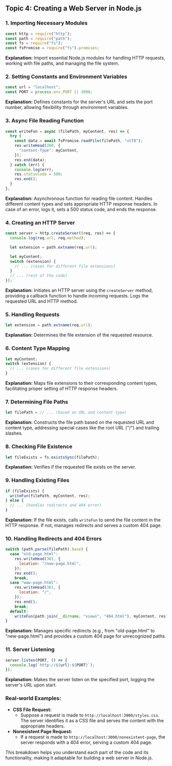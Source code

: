 ## Topic 4: Creating a Web Server in Node.js

### 1. Importing Necessary Modules

```jsx
const http = require("http");
const path = require("path");
const fs = require("fs");
const fsPromise = require("fs").promises;

```

**Explanation:** Import essential Node.js modules for handling HTTP requests, working with file paths, and managing the file system.

### 2. Setting Constants and Environment Variables

```jsx
const url = "localhost";
const PORT = process.env.PORT || 3000;

```

**Explanation:** Defines constants for the server's URL and sets the port number, allowing flexibility through environment variables.

### 3. Async File Reading Function

```jsx
const writeFun = async (filePath, myContent, res) => {
  try {
    const data = await fsPromise.readFile(filePath, "utf8");
    res.writeHead(200, {
      "content-Type": myContent,
    });
    res.end(data);
  } catch (err) {
    console.log(err);
    res.statusCode = 500;
    res.end();
  }
};

```

**Explanation:** Asynchronous function for reading file content. Handles different content types and sets appropriate HTTP response headers. In case of an error, logs it, sets a 500 status code, and ends the response.

### 4. Creating an HTTP Server

```jsx
const server = http.createServer((req, res) => {
  console.log(req.url, req.method);

  let extension = path.extname(req.url);

  let myContent;
  switch (extension) {
    // ... (cases for different file extensions)
  }
  // ... (rest of the code)
});

```

**Explanation:** Initiates an HTTP server using the `createServer` method, providing a callback function to handle incoming requests. Logs the requested URL and HTTP method.

### 5. Handling Requests

```jsx
let extension = path.extname(req.url);

```

**Explanation:** Determines the file extension of the requested resource.

### 6. Content Type Mapping

```jsx
let myContent;
switch (extension) {
  // ... (cases for different file extensions)
}

```

**Explanation:** Maps file extensions to their corresponding content types, facilitating proper setting of HTTP response headers.

### 7. Determining File Paths

```jsx
let filePath = // ... (based on URL and content type)

```

**Explanation:** Constructs the file path based on the requested URL and content type, addressing special cases like the root URL ("/") and trailing slashes.

### 8. Checking File Existence

```jsx
let fileExists = fs.existsSync(filePath);

```

**Explanation:** Verifies if the requested file exists on the server.

### 9. Handling Existing Files

```jsx
if (fileExists) {
  writeFun(filePath, myContent, res);
} else {
  // ... (handles redirects and 404 error)
}

```

**Explanation:** If the file exists, calls `writeFun` to send the file content in the HTTP response. If not, manages redirects and serves a custom 404 page.

### 10. Handling Redirects and 404 Errors

```jsx
switch (path.parse(filePath).base) {
  case "old-page.html":
    res.writeHead(301, {
      location: "/new-page.html",
    });
    res.end();
    break;
  case "www-page.html":
    res.writeHead(301, {
      location: "/",
    });
    res.end();
    break;
  default:
    writeFun(path.join(__dirname, "views", "404.html"), myContent, res);
}

```

**Explanation:** Manages specific redirects (e.g., from "old-page.html" to "new-page.html") and provides a custom 404 page for unrecognized paths.

### 11. Server Listening

```jsx
server.listen(PORT, () => {
  console.log(`http://${url}:${PORT}`);
});

```

**Explanation:** Makes the server listen on the specified port, logging the server's URL upon start.

### Real-world Examples:

- **CSS File Request:**
    - Suppose a request is made to `http://localhost:3000/styles.css`. The server identifies it as a CSS file and serves the content with the appropriate headers.
- **Nonexistent Page Request:**
    - If a request is made to `http://localhost:3000/nonexistent-page`, the server responds with a 404 error, serving a custom 404 page.

This breakdown helps you understand each part of the code and its functionality, making it adaptable for building a web server in Node.js.
